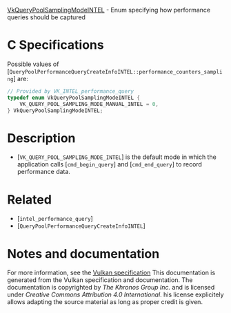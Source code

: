 [VkQueryPoolSamplingModeINTEL](https://www.khronos.org/registry/vulkan/specs/1.3-extensions/man/html/VkQueryPoolSamplingModeINTEL.html) - Enum specifying how performance queries should be captured

# C Specifications
Possible values of
[`QueryPoolPerformanceQueryCreateInfoINTEL::performance_counters_sampling`]
are:
```c
// Provided by VK_INTEL_performance_query
typedef enum VkQueryPoolSamplingModeINTEL {
    VK_QUERY_POOL_SAMPLING_MODE_MANUAL_INTEL = 0,
} VkQueryPoolSamplingModeINTEL;
```

# Description
- [`VK_QUERY_POOL_SAMPLING_MODE_INTEL`] is the default mode in which the application calls [`cmd_begin_query`] and [`cmd_end_query`] to record performance data.

# Related
- [`intel_performance_query`]
- [`QueryPoolPerformanceQueryCreateInfoINTEL`]

# Notes and documentation
For more information, see the [Vulkan specification](https://www.khronos.org/registry/vulkan/specs/1.3-extensions/html/vkspec.html)
This documentation is generated from the Vulkan specification and documentation.
The documentation is copyrighted by *The Khronos Group Inc.* and is licensed under *Creative Commons Attribution 4.0 International*.
his license explicitely allows adapting the source material as long as proper credit is given.
        